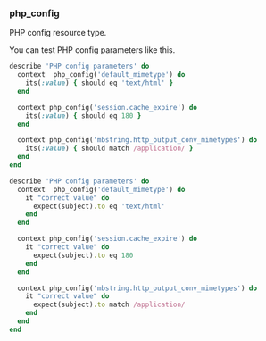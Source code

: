 ### <a name="php_config">php_config</a>

PHP config resource type.

You can test PHP config parameters like this.

```ruby
describe 'PHP config parameters' do
  context  php_config('default_mimetype') do
    its(:value) { should eq 'text/html' }
  end

  context php_config('session.cache_expire') do
    its(:value) { should eq 180 }
  end

  context php_config('mbstring.http_output_conv_mimetypes') do
    its(:value) { should match /application/ }
  end
end
```

```ruby
describe 'PHP config parameters' do
  context  php_config('default_mimetype') do
    it "correct value" do
      expect(subject).to eq 'text/html'
    end
  end

  context php_config('session.cache_expire') do
    it "correct value" do
      expect(subject).to eq 180
    end
  end

  context php_config('mbstring.http_output_conv_mimetypes') do
    it "correct value" do
      expect(subject).to match /application/
    end
  end
end
```

